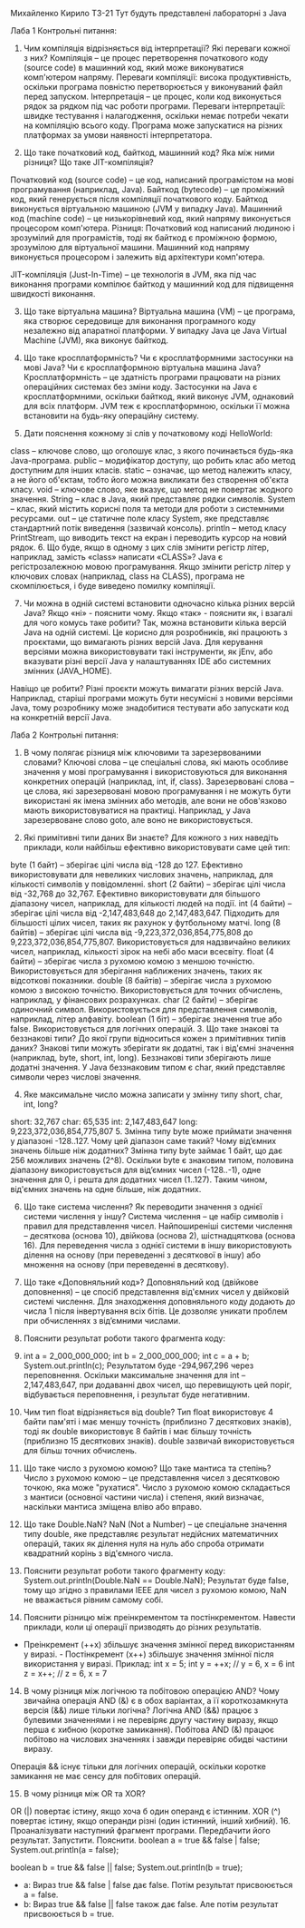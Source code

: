 Михайленко Кирило ТЗ-21 Тут будуть представлені лабораторні з Java


Лаба 1
Контрольні питання:
1. Чим компіляція відрізняється від інтерпретації? Які переваги кожної з них?
Компіляція – це процес перетворення початкового коду (source code) в машинний код, який може виконуватися комп'ютером напряму. Переваги компіляції: висока продуктивність, оскільки програма повністю перетворюється у виконуваний файл перед запуском.
Інтерпретація – це процес, коли код виконується рядок за рядком під час роботи програми. Переваги інтерпретації: швидке тестування і налагодження, оскільки немає потреби чекати на компіляцію всього коду. Програма може запускатися на різних платформах за умови наявності інтерпретатора.

2. Що таке початковий код, байткод, машинний код? Яка між ними різниця? Що таке JIT-компіляція?

Початковий код (source code) – це код, написаний програмістом на мові програмування (наприклад, Java).
Байткод (bytecode) – це проміжний код, який генерується після компіляції початкового коду. Байткод виконується віртуальною машиною (JVM у випадку Java).
Машинний код (machine code) – це низькорівневий код, який напряму виконується процесором комп'ютера.
Різниця:
Початковий код написаний людиною і зрозумілий для програмістів, тоді як байткод є проміжною формою, зрозумілою для віртуальної машини. Машинний код напряму виконується процесором і залежить від архітектури комп'ютера.

JIT-компіляція (Just-In-Time) – це технологія в JVM, яка під час виконання програми компілює байткод у машинний код для підвищення швидкості виконання.

3. Що таке віртуальна машина?
Віртуальна машина (VM) – це програма, яка створює середовище для виконання програмного коду незалежно від апаратної платформи. У випадку Java це Java Virtual Machine (JVM), яка виконує байткод.

4. Що таке кросплатформність? Чи є кросплатформними застосунки на мові Java? Чи є кросплатформною віртуальна машина Java?
Кросплатформність – це здатність програми працювати на різних операційних системах без зміни коду. Застосунки на Java є кросплатформними, оскільки байткод, який виконує JVM, однаковий для всіх платформ. JVM теж є кросплатформною, оскільки її можна встановити на будь-яку операційну систему.

5. Дати пояснення кожному зі слів у початковому коді HelloWorld:

class – ключове слово, що оголошує клас, з якого починається будь-яка Java-програма.
public – модифікатор доступу, що робить клас або метод доступним для інших класів.
static – означає, що метод належить класу, а не його об'єктам, тобто його можна викликати без створення об'єкта класу.
void – ключове слово, яке вказує, що метод не повертає жодного значення.
String – клас в Java, який представляє рядки символів.
System – клас, який містить корисні поля та методи для роботи з системними ресурсами.
out – це статичне поле класу System, яке представляє стандартний потік виведення (зазвичай консоль).
println – метод класу PrintStream, що виводить текст на екран і переводить курсор на новий рядок.
6. Що буде, якщо в одному з цих слів змінити регістр літер, наприклад, замість «class» написати «CLASS»?
Java є регістрозалежною мовою програмування. Якщо змінити регістр літер у ключових словах (наприклад, class на CLASS), програма не скомпілюється, і буде виведено помилку компіляції.

7. Чи можна в одній системі встановити одночасно кілька різних версій Java? Якщо «ні» - пояснити чому. Якщо «так» - пояснити як, і взагалі для чого комусь таке робити?
Так, можна встановити кілька версій Java на одній системі. Це корисно для розробників, які працюють з проєктами, що вимагають різних версій Java. Для керування версіями можна використовувати такі інструменти, як jEnv, або вказувати різні версії Java у налаштуваннях IDE або системних змінних (JAVA_HOME).

Навіщо це робити?
Різні проєкти можуть вимагати різних версій Java. Наприклад, старіші програми можуть бути несумісні з новими версіями Java, тому розробнику може знадобитися тестувати або запускати код на конкретній версії Java.

Лаба 2
Контрольні питання:


1. В чому полягає різниця між ключовими та зарезервованими словами?
Ключові слова – це спеціальні слова, які мають особливе значення у мові програмування і використовуються для виконання конкретних операцій (наприклад, int, if, class).
Зарезервовані слова – це слова, які зарезервовані мовою програмування і не можуть бути використані як імена змінних або методів, але вони не обов'язково мають використовуватися на практиці. Наприклад, у Java зарезервоване слово goto, але воно не використовується.

2. Які примітивні типи даних Ви знаєте? Для кожного з них наведіть приклади, коли найбільш ефективно використовувати саме цей тип:

byte (1 байт) – зберігає цілі числа від -128 до 127. Ефективно використовувати для невеликих числових значень, наприклад, для кількості символів у повідомленні.
short (2 байти) – зберігає цілі числа від -32,768 до 32,767. Ефективно використовувати для більшого діапазону чисел, наприклад, для кількості людей на події.
int (4 байти) – зберігає цілі числа від -2,147,483,648 до 2,147,483,647. Підходить для більшості цілих чисел, таких як рахунок у футбольному матчі.
long (8 байтів) – зберігає цілі числа від -9,223,372,036,854,775,808 до 9,223,372,036,854,775,807. Використовується для надзвичайно великих чисел, наприклад, кількості зірок на небі або маси всесвіту.
float (4 байти) – зберігає числа з рухомою комою з меншою точністю. Використовується для зберігання наближених значень, таких як відсоткові показники.
double (8 байтів) – зберігає числа з рухомою комою з високою точністю. Використовується для точних обчислень, наприклад, у фінансових розрахунках.
char (2 байти) – зберігає одиночний символ. Використовується для представлення символів, наприклад, літер алфавіту.
boolean (1 біт) – зберігає значення true або false. Використовується для логічних операцій.
3. Що таке знакові та беззнакові типи? До якої групи відноситься кожен з примітивних типів даних?
Знакові типи можуть зберігати як додатні, так і від'ємні значення (наприклад, byte, short, int, long).
Беззнакові типи зберігають лише додатні значення. У Java беззнаковим типом є char, який представляє символи через числові значення.

4. Яке максимальне число можна записати у змінну типу short, char, int, long?

short: 32,767
char: 65,535
int: 2,147,483,647
long: 9,223,372,036,854,775,807
5. Змінна типу byte може приймати значення у діапазоні -128..127. Чому цей діапазон саме такий? Чому від’ємних значень більше ніж додатних?
Змінна типу byte займає 1 байт, що дає 256 можливих значень (2^8). Оскільки byte є знаковим типом, половина діапазону використовується для від’ємних чисел (-128..-1), одне значення для 0, і решта для додатних чисел (1..127). Таким чином, від'ємних значень на одне більше, ніж додатних.

6. Що таке система числення? Як переводити значення з однієї системи числення у іншу?
Система числення – це набір символів і правил для представлення чисел. Найпоширеніші системи числення – десяткова (основа 10), двійкова (основа 2), шістнадцяткова (основа 16). Для переведення числа з однієї системи в іншу використовують ділення на основу (при переведенні з десяткової в іншу) або множення на основу (при переведенні в десяткову).

7. Що таке «Доповняльний код»?
Доповняльний код (двійкове доповнення) – це спосіб представлення від'ємних чисел у двійковій системі числення. Для знаходження доповняльного коду додають до числа 1 після інвертування всіх бітів. Це дозволяє уникати проблем при обчисленнях з від’ємними числами.

8. Пояснити результат роботи такого фрагмента коду:
9. int a = 2_000_000_000;
int b = 2_000_000_000;
int c = a + b;
System.out.println(c);
Результатом буде -294,967,296 через переповнення. Оскільки максимальне значення для int – 2,147,483,647, при додаванні двох чисел, що перевищують цей поріг, відбувається переповнення, і результат буде негативним.

9. Чим тип float відрізняється від double?
Тип float використовує 4 байти пам'яті і має меншу точність (приблизно 7 десяткових знаків), тоді як double використовує 8 байтів і має більшу точність (приблизно 15 десяткових знаків). double зазвичай використовується для більш точних обчислень.

10. Що таке число з рухомою комою? Що таке мантиса та степінь?
Число з рухомою комою – це представлення чисел з десятковою точкою, яка може "рухатися". Число з рухомою комою складається з мантиси (основної частини числа) і степеня, який визначає, наскільки мантиса зміщена вліво або вправо.

11. Що таке Double.NaN?
NaN (Not a Number) – це спеціальне значення типу double, яке представляє результат недійсних математичних операцій, таких як ділення нуля на нуль або спроба отримати квадратний корінь з від'ємного числа.

12. Пояснити результат роботи такого фрагменту коду:
System.out.println(Double.NaN == Double.NaN);
Результат буде false, тому що згідно з правилами IEEE для чисел з рухомою комою, NaN не вважається рівним самому собі.
13. Пояснити різницю між преінкрементом та постінкрементом. Навести приклади, коли ці операції призводять до різних результатів.
- Преінкремент (++x) збільшує значення змінної перед використанням у виразі. - Постінкремент (x++) збільшує значення змінної після використання у виразі.
Приклад:
int x = 5;
int y = ++x;  // y = 6, x = 6
int z = x++;  // z = 6, x = 7
14. В чому різниця між логічною та побітовою операцією AND? Чому звичайна операція AND (&) є в обох варіантах, а її короткозамкнута версія (&&) лише тільки логічна?
Логічна AND (&&) працює з булевими значеннями і не перевіряє другу частину виразу, якщо перша є хибною (коротке замикання).
Побітова AND (&) працює побітово на числових значеннях і завжди перевіряє обидві частини виразу.

Операція && існує тільки для логічних операцій, оскільки коротке замикання не має сенсу для побітових операцій.

15. В чому різниця між OR та XOR?

OR (|) повертає істину, якщо хоча б один операнд є істинним.
XOR (^) повертає істину, якщо операнди різні (один істинний, інший хибний).
16. Проаналізувати наступний фрагмент програми. Передбачити його результат. Запустити. Пояснити.
boolean a = true && false | false;
System.out.println(a = false);

boolean b = true && false || false;
System.out.println(b = true);

- a: Вираз true && false | false дає false. Потім результат присвоюється a = false.
- b: Вираз true && false || false також дає false. Але потім результат присвоюється b = true.
